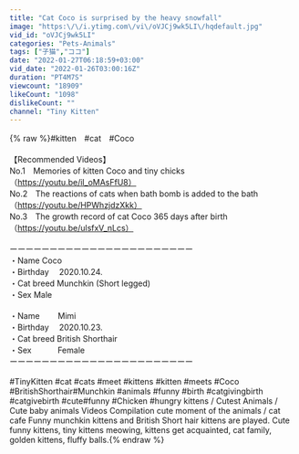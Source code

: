 ```yaml
---
title: "Cat Coco is surprised by the heavy snowfall"
image: "https:\/\/i.ytimg.com\/vi\/oVJCj9wk5LI\/hqdefault.jpg"
vid_id: "oVJCj9wk5LI"
categories: "Pets-Animals"
tags: ["子猫","ココ"]
date: "2022-01-27T06:18:59+03:00"
vid_date: "2022-01-26T03:00:16Z"
duration: "PT4M7S"
viewcount: "18909"
likeCount: "1098"
dislikeCount: ""
channel: "Tiny Kitten"
---
```

{% raw %}#kitten　#cat　#Coco<br /><br />【Recommended Videos】<br />No.1　Memories of kitten Coco and tiny chicks（<a rel="nofollow" target="blank" href="https://youtu.be/il_oMAsFfU8）">https://youtu.be/il_oMAsFfU8）</a><br />No.2　The reactions of cats when bath bomb is added to the bath（<a rel="nofollow" target="blank" href="https://youtu.be/HPWhzjdzXkk）">https://youtu.be/HPWhzjdzXkk）</a><br />No.3　The growth record of cat Coco 365 days after birth（<a rel="nofollow" target="blank" href="https://youtu.be/ulsfxV_nLcs）">https://youtu.be/ulsfxV_nLcs）</a><br /><br />ーーーーーーーーーーーーーーーーーーーーーーー<br />・Name         Coco<br />・Birthday　 2020.10.24.<br />・Cat breed   Munchkin (Short legged)<br />・Sex              Male<br /><br />・Name　　 Mimi<br />・Birthday　 2020.10.23.<br />・Cat breed  British Shorthair<br />・Sex　　　 Female　　　<br />ーーーーーーーーーーーーーーーーーーーーーーー<br /><br />#TinyKitten #cat​ #cats​ #meet​ #kittens​ #kitten​ #meets​ #Coco #BritishShorthair​ #Munchkin​ #animals​ #funny​ #birth​ #catgivingbirth​ #catgivebirth​ #cute​ #funny​ #Chicken​ #hungry kittens / Cutest Animals / Cute baby animals Videos Compilation cute moment of the animals / cat cafe Funny munchkin kittens and British Short hair kittens are played. Cute funny kittens, tiny kittens meowing, kittens get acquainted, cat family, golden kittens, fluffy balls.{% endraw %}
